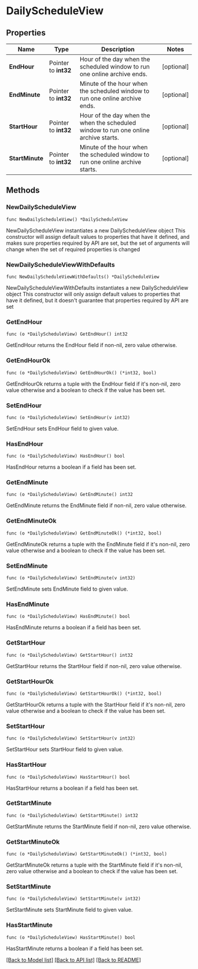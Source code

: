 # DailyScheduleView

## Properties

Name | Type | Description | Notes
------------ | ------------- | ------------- | -------------
**EndHour** | Pointer to **int32** | Hour of the day when the scheduled window to run one online archive ends. | [optional] 
**EndMinute** | Pointer to **int32** | Minute of the hour when the scheduled window to run one online archive ends. | [optional] 
**StartHour** | Pointer to **int32** | Hour of the day when the when the scheduled window to run one online archive starts. | [optional] 
**StartMinute** | Pointer to **int32** | Minute of the hour when the scheduled window to run one online archive starts. | [optional] 

## Methods

### NewDailyScheduleView

`func NewDailyScheduleView() *DailyScheduleView`

NewDailyScheduleView instantiates a new DailyScheduleView object
This constructor will assign default values to properties that have it defined,
and makes sure properties required by API are set, but the set of arguments
will change when the set of required properties is changed

### NewDailyScheduleViewWithDefaults

`func NewDailyScheduleViewWithDefaults() *DailyScheduleView`

NewDailyScheduleViewWithDefaults instantiates a new DailyScheduleView object
This constructor will only assign default values to properties that have it defined,
but it doesn't guarantee that properties required by API are set

### GetEndHour

`func (o *DailyScheduleView) GetEndHour() int32`

GetEndHour returns the EndHour field if non-nil, zero value otherwise.

### GetEndHourOk

`func (o *DailyScheduleView) GetEndHourOk() (*int32, bool)`

GetEndHourOk returns a tuple with the EndHour field if it's non-nil, zero value otherwise
and a boolean to check if the value has been set.

### SetEndHour

`func (o *DailyScheduleView) SetEndHour(v int32)`

SetEndHour sets EndHour field to given value.

### HasEndHour

`func (o *DailyScheduleView) HasEndHour() bool`

HasEndHour returns a boolean if a field has been set.

### GetEndMinute

`func (o *DailyScheduleView) GetEndMinute() int32`

GetEndMinute returns the EndMinute field if non-nil, zero value otherwise.

### GetEndMinuteOk

`func (o *DailyScheduleView) GetEndMinuteOk() (*int32, bool)`

GetEndMinuteOk returns a tuple with the EndMinute field if it's non-nil, zero value otherwise
and a boolean to check if the value has been set.

### SetEndMinute

`func (o *DailyScheduleView) SetEndMinute(v int32)`

SetEndMinute sets EndMinute field to given value.

### HasEndMinute

`func (o *DailyScheduleView) HasEndMinute() bool`

HasEndMinute returns a boolean if a field has been set.

### GetStartHour

`func (o *DailyScheduleView) GetStartHour() int32`

GetStartHour returns the StartHour field if non-nil, zero value otherwise.

### GetStartHourOk

`func (o *DailyScheduleView) GetStartHourOk() (*int32, bool)`

GetStartHourOk returns a tuple with the StartHour field if it's non-nil, zero value otherwise
and a boolean to check if the value has been set.

### SetStartHour

`func (o *DailyScheduleView) SetStartHour(v int32)`

SetStartHour sets StartHour field to given value.

### HasStartHour

`func (o *DailyScheduleView) HasStartHour() bool`

HasStartHour returns a boolean if a field has been set.

### GetStartMinute

`func (o *DailyScheduleView) GetStartMinute() int32`

GetStartMinute returns the StartMinute field if non-nil, zero value otherwise.

### GetStartMinuteOk

`func (o *DailyScheduleView) GetStartMinuteOk() (*int32, bool)`

GetStartMinuteOk returns a tuple with the StartMinute field if it's non-nil, zero value otherwise
and a boolean to check if the value has been set.

### SetStartMinute

`func (o *DailyScheduleView) SetStartMinute(v int32)`

SetStartMinute sets StartMinute field to given value.

### HasStartMinute

`func (o *DailyScheduleView) HasStartMinute() bool`

HasStartMinute returns a boolean if a field has been set.


[[Back to Model list]](../README.md#documentation-for-models) [[Back to API list]](../README.md#documentation-for-api-endpoints) [[Back to README]](../README.md)


